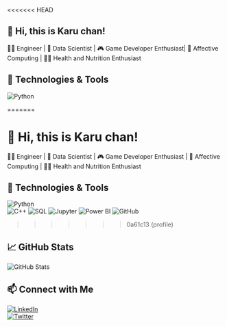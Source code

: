 <<<<<<< HEAD
## 👋 Hi, this is Karu chan!  
👨‍💻 Engineer | 🧠 Data Scientist | 🎮 Game Developer Enthusiast| 🔬 Affective Computing | 🏋️‍♀️ Health and Nutrition Enthusiast

## 🔧 Technologies & Tools  
![Python](Assets/Python-logo-notext.svg.png)  

=======
# 👋 Hi, this is Karu chan!  
👨‍💻 Engineer | 🧠 Data Scientist | 🎮 Game Developer Enthusiast | 🔬 Affective Computing | 🏋️‍♀️ Health and Nutrition Enthusiast

## 🔧 Technologies & Tools  
![Python](Assets/Python-logo-notext.svg.png)  
![C++](Assets/ISO_C++_Logo.svg.png)
![SQL](Assets/png-transparent-microsoft-azure-sql-database-microsoft-sql-server-cloud-computing-text-trademark-logo.png)
![Jupyter](Assets/Jupyter_logo.svg.png)
![Power BI](Assets/Power-BI-Symbol.png)
![GitHub](Assets/Octicons-mark-github.svg)
>>>>>>> 0a61c13 (profile)

## 📈 GitHub Stats  
![GitHub Stats](https://github-readme-stats.vercel.app/api?username=khalilmosbah&show_icons=true&theme=radical)  

## 📫 Connect with Me  
[![LinkedIn](https://img.shields.io/badge/LinkedIn-Khalil%20Mosbah-blue?style=flat&logo=linkedin)](https://linkedin.com/in/yourprofile)  
[![Twitter](https://img.shields.io/badge/Twitter-@yourhandle-blue?style=flat&logo=twitter)](https://twitter.com/yourhandle)  
